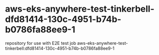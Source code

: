 # aws-eks-anywhere-test-tinkerbell-dfd81414-130c-4951-b74b-b0786fa88ee9-1
repository for use with E2E test job aws-eks-anywhere-test-tinkerbell:dfd81414-130c-4951-b74b-b0786fa88ee9-1
